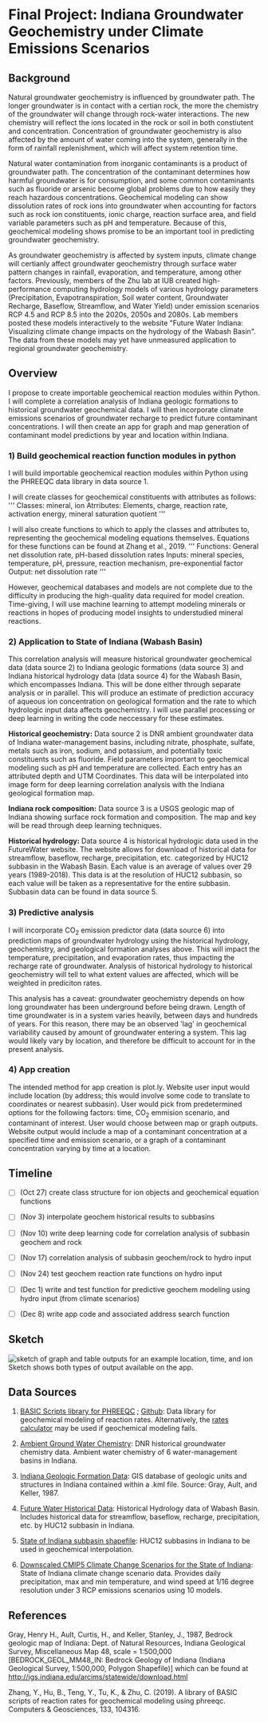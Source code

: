 # Final Project: Indiana Groundwater Geochemistry under Climate Emissions Scenarios

## Background
Natural groundwater geochemistry is influenced by groundwater path. The longer groundwater is in contact with a certian rock, the more the chemistry of the groundwater will change through rock-water interactions. The new chemistry will reflect the ions located in the rock or soil in both constiutent and concentration. Concentration of groundwater geochemistry is also affected by the amount of water coming into the system, generally in the form of rainfall replenishment, which will affect system retention time.

Natural water contamination from inorganic contaminants is a product of groundwater path. The concentration of the contaminant determines how harmful groundwater is for consumption, and some common contaminants such as fluoride or arsenic become global problems due to how easily they reach hazardous concentrations. Geochemical modeling can show dissolution rates of rock ions into groundwater when accounting for factors such as rock ion constituents, ionic charge, reaction surface area, and field variable parameters such as pH and temperature. Because of this, geochemical modeling shows promise to be an important tool in predicting groundwater geochemistry.  

As groundwater geochemistry is affected by system inputs, climate change will certianly affect groundwater geochemistry through surface water pattern changes in rainfall, evaporation, and temperature, among other factors. Previously, members of the Zhu lab at IUB created high-performance computing hydrology models of various hydrology parameters (Precipitation, Evapotranspiration, Soil water content, Groundwater Recharge, Baseflow, Streamflow, and Water Yield) under emission scenarios RCP 4.5 and RCP 8.5 into the 2020s, 2050s and 2080s. Lab members posted these models interactively to the website "Future Water Indiana: Visualizing climate change impacts on the hydrology of the Wabash Basin". The data from these models may yet have unmeasured application to regional groundwater geochemistry.



## Overview
I propose to create importable geochemical reaction modules within Python.
I will complete a correlation analysis of Indiana geologic formations to historical groundwater geochemical data.
I will then incorporate climate emissions scenarios of groundwater recharge to predict future contaminant concentrations. 
I will then create an app for graph and map generation of contaminant model predictions by year and location within Indiana.


### 1) Build geochemical reaction function modules in python
I will build importable geochemical reaction modules within Python using the PHREEQC data library in data source 1.

I will create classes for geochemical constituents with attributes as follows:
'''
Classes: mineral, ion
Atrributes: Elements, charge, reaction rate, activation energy, mineral saturation quotient
'''

I will also create functions to which to apply the classes and attributes to, representing the geochemical modeling equations themselves. Equations for these functions can be found at Zhang et al., 2019.
'''
Functions: General net dissolution rate, pH-based dissolution rates
Inputs: mineral species, temperature, pH, pressure, reaction mechanism, pre-exponential factor
Output: net dissolution rate
'''

However, geochemical databases and models are not complete due to the difficulty in producing the high-quality data required for model creation. Time-giving, I will use machine learning to attempt modeling minerals or reactions in hopes of producing model insights to understudied mineral reactions. 


### 2) Application to State of Indiana (Wabash Basin)
This correlation analysis will measure historical groundwater geochemical data (data source 2) to Indiana geologic formations (data source 3) and Indiana historical hydrology data (data source 4) for the Wabash Basin, which encompasses Indiana. This will be done either through separate analysis or in parallel. This will produce an estimate of prediction accuracy of aqueous ion concentration on geological formation and the rate to which hydrologic input data affects geochemistry. I will use parallel processing or deep learning in writing the code neccessary for these estimates.

**Historical geochemistry:**
Data source 2 is DNR ambient groundwater data of Indiana water-management basins, including nitrate, phosphate, sulfate, metals such as iron, sodium, and potassium, and potentially toxic constituents such as fluoride. Field parameters important to geochemical modeling such as pH and temperature are collected. Each entry has an attributed depth and UTM Coordinates. 
This data will be interpolated into image form for deep learning correlation analysis with the Indiana geological formation map.

**Indiana rock composition:**
Data source 3 is a USGS geologic map of Indiana showing surface rock formation and composition. The map and key will be read through deep learning techniques.

**Historical hydrology:**
Data source 4 is historical hydrologic data used in the FutureWater website. The website allows for download of historical data for streamflow, baseflow, recharge, precipitation, etc. categorized by HUC12 subbasin in the Wabash Basin. Each value is an average of values over 29 years (1989-2018). This data is at the resolution of HUC12 subbasin, so each value will be taken as a representative for the entire subbasin. Subbasin data can be found in data source 5.


### 3) Predictive analysis  
I will incorporate CO<sub>2</sub> emission predictor data (data source 6) into prediction maps of groundwater hydrology using the historical hydrology, geochemistry, and geological formation analyses above. This will impact the temperature, precipitation, and evaporation rates, thus impacting the recharge rate of groundwater. Analysis of historical hydrology to historical geochemistry will tell to what extent values are affected, which will be weighted in prediciton rates. 

This analysis has a caveat: groundwater geochemistry depends on how long groundwater has been underground before being drawn. Length of time groundwater is in a system varies heavily, between days and hundreds of years. For this reason, there may be an observed 'lag' in geochemical variability caused by amount of groundwater entering a system. This lag would likely vary by location, and therefore be difficult to account for in the present analysis. 


### 4) App creation
The intended method for app creation is plot.ly.
Website user input would include location (by address; this would involve some code to translate to coordinates or nearest subbasin). User would pick from predetermined options for the following factors: time, CO<sub>2</sub> emmision scenario, and contaminant of interest. User would choose between map or graph outputs. 
Website output would include a map of a contaminant concentration at a specified time and emission scenario, or a graph of a contaminant concentration varying by time at a location.



## Timeline
- [ ] (Oct 27) create class structure for ion objects and geochemical equation functions
- [ ] (Nov 3) interpolate geochem historical results to subbasins
- [ ] (Nov 10) write deep learning code for correlation analysis of subbasin geochem and rock
- [ ] (Nov 17) correlation analysis of subbasin geochem/rock to hydro input 
- [ ] (Nov 24) test geochem reaction rate functions on hydro input
- [ ] (Dec 1) write and test function for predictive geochem modeling using hydro input (from climate scenarios)
- [ ] (Dec 8) write app code and associated address search function



## Sketch
![sketch of graph and table outputs for an example location, time, and ion](https://github.com/cookjan/G690_jcc/blob/main/research_project/proposalimage.png)
Sketch shows both types of output available on the app.


## Data Sources
1. [BASIC Scripts library for PHREEQC](http://149.165.154.118/basic_scripts/basic_scripts.php) ; [Github](https://github.com/HydrogeoIU/PHREEQC-Kinetic-Library): Data library for geochemical modeling of reaction rates. 
Alternatively, the [rates calculator](https://hydrogeochem.earth.indiana.edu/software/index.html) may be used if geochemical modeling fails. 

2. [Ambient Ground Water Chemistry](https://www.in.gov/dnr/water/publications/ambient-ground-water-chemistry/ ): DNR historical groundwater chemistry data. Ambient water chemistry of 6 water-management basins in Indiana.

3. [Indiana Geologic Formation Data](https://mrdata.usgs.gov/geology/state/state.php?state=IN):
GIS database of geologic units and structures in Indiana contained within a .kml file. Source: Gray, Ault, and Keller, 1987.

4. [Future Water Historical Data](https://analysis.futurewater.indiana.edu/?_gl=1*1nsy30f*_ga*MjA2OTI3MjMyMy4xNjkyNTkxMjc5*_ga_61CH0D2DQW*MTY5ODA3MTE4MS4yNC4xLjE2OTgwNzIxMTUuNjAuMC4w): Historical Hydrology data of Wabash Basin. Includes historical data for streamflow, baseflow, recharge, precipitation, etc. by HUC12 subbasin in Indiana. 

5. [State of Indiana subbasin shapefile](https://figshare.com/articles/dataset/Wabash_River_Basin_USGS_NHD_HUC_12_polygon_shapefile/8398394): HUC12 subbasins in Indiana to be used in geochemical interpolation.

6. [Downscaled CMIP5 Climate Change Scenarios for the State of Indiana](https://www.crc.nd.edu/~kbyun/CMIP5_IN_CCIA.html): State of Indiana climate change scenario data. Provides daily precipitation, max and min temperature, and wind speed at 1/16 degree resolution under 3 RCP emissions scenarios using 10 models. 



## References
Gray, Henry H., Ault, Curtis, H., and Keller, Stanley, J., 1987, Bedrock geologic map of Indiana: Dept. of Natural Resources, Indiana Geological Survey, Miscellaneous Map 48, scale = 1:500,000
[BEDROCK_GEOL_MM48_IN: Bedrock Geology of Indiana (Indiana Geological Survey, 1:500,000, Polygon Shapefile)] which can be found at http://igs.indiana.edu/arcims/statewide/download.html

Zhang, Y., Hu, B., Teng, Y., Tu, K., & Zhu, C. (2019). A library of BASIC scripts of reaction rates for geochemical modeling using phreeqc. Computers & Geosciences, 133, 104316. 